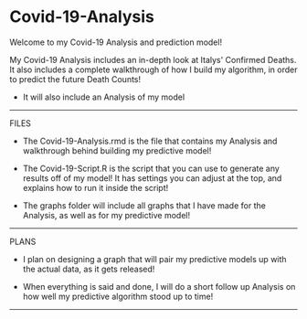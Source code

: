 # Covid-19-Analysis

Welcome to my Covid-19 Analysis and prediction model!

My Covid-19 Analysis includes an in-depth look at Italys' Confirmed Deaths. It also includes a complete walkthrough of how I build my algorithm, in order to predict the future Death Counts! 
* It will also include an Analysis of my model
*******
FILES

* The Covid-19-Analysis.rmd is the file that contains my Analysis and walkthrough behind building my predictive model!

* The Covid-19-Script.R is the script that you can use to generate any results off of my model! It has settings you can adjust at the top, and explains how to run it inside the script!

* The graphs folder will include all graphs that I have made for the Analysis, as well as for my predictive model!     

******* 
PLANS

* I plan on designing a graph that will pair my predictive models up with the actual data, as it gets released!

* When everything is said and done, I will do a short follow up Analysis on how well my predictive algorithm stood up to time!
*******
